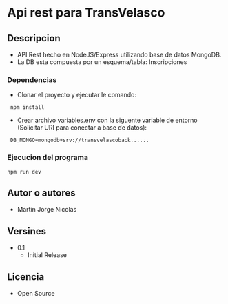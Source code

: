 # Api rest para TransVelasco

## Descripcion

- API Rest hecho en NodeJS/Express utilizando base de datos MongoDB.
- La DB esta compuesta por un esquema/tabla: Inscripciones

### Dependencias

- Clonar el proyecto y ejecutar le comando:

```
 npm install
```

- Crear archivo variables.env con la siguente variable de entorno (Solicitar URI para conectar a base de datos):

```
 DB_MONGO=mongodb+srv://transvelascoback......
```

### Ejecucion del programa

```
npm run dev
```

## Autor o autores

- Martin Jorge Nicolas

## Versines

- 0.1
  - Initial Release

## Licencia

- Open Source
